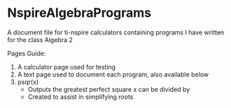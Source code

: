 # NspireAlgebraPrograms  
A document file for ti-nspire calculators containing programs I have written for the class Algebra 2  
  
Pages Guide:  
1. A calculator page used for testing
2. A text page used to document each program, also available below
3. psqr(x)
    * Outputs the greatest perfect square x can be divided by
    * Created to assist in simplifying roots
